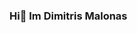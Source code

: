 ### Hi👋 Im Dimitris Malonas

<!--
**DMalonas/DMalonas** is a ✨ _special_ ✨ repository because its `README.md` (this file) appears on your GitHub profile.

Here are some ideas to get you started:
![Alt text]([https://github.com/DMalonas/resources/blob/main/oranges.png](https://github.com/DMalonas/resources/blob/main/oranges.png?raw=true) "banner")
![oranges](https://github.com/DMalonas/resources/blob/main/oranges.png?raw=true)
![Banner](https://drive.google.com/uc?export=view&id=1xb-e5uoVhZMdjQFkf7hMSiwaqfFM1Bww)


- 🔭 I’m currently working on ...
- 🌱 I’m currently learning ...
- 👯 I’m looking to collaborate on ...
- 🤔 I’m looking for help with ...
- 💬 Ask me about ...
- 📫 How to reach me: ...
- 😄 Pronouns: ...
- ⚡ Fun fact: ...
-->
